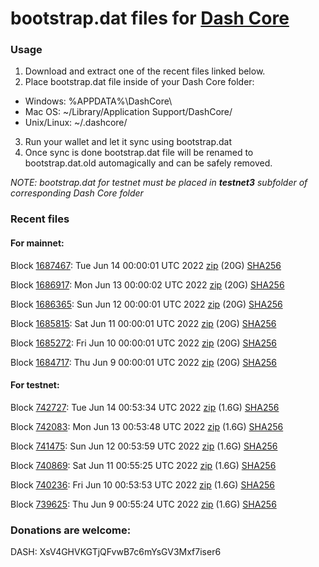 # bootstrap.dat files for [Dash Core](https://github.com/dashpay/dash)

### Usage

1. Download and extract one of the recent files linked below.
2. Place bootstrap.dat file inside of your Dash Core folder:
 - Windows: %APPDATA%\DashCore\
 - Mac OS: ~/Library/Application Support/DashCore/
 - Unix/Linux: ~/.dashcore/
3. Run your wallet and let it sync using bootstrap.dat
4. Once sync is done bootstrap.dat file will be renamed to bootstrap.dat.old automagically and can be safely removed.

_NOTE: bootstrap.dat for testnet must be placed in **testnet3** subfolder of corresponding Dash Core folder_

### Recent files

#### For mainnet:

Block [1687467](https://insight.dash.org/insight/block/0000000000000002e4cb3af4003c4df05b764a08378aada1d3609808ae996513): Tue Jun 14 00:00:01 UTC 2022 [zip](https://dash-bootstrap.ams3.digitaloceanspaces.com/mainnet/2022-06-14/bootstrap.dat.zip) (20G) [SHA256](https://dash-bootstrap.ams3.digitaloceanspaces.com/mainnet/2022-06-14/sha256.txt)

Block [1686917](https://insight.dash.org/insight/block/0000000000000015d58856b3466fe13d9efd8e2d507d1eeefa9646826f5e64d2): Mon Jun 13 00:00:02 UTC 2022 [zip](https://dash-bootstrap.ams3.digitaloceanspaces.com/mainnet/2022-06-13/bootstrap.dat.zip) (20G) [SHA256](https://dash-bootstrap.ams3.digitaloceanspaces.com/mainnet/2022-06-13/sha256.txt)

Block [1686365](https://insight.dash.org/insight/block/0000000000000000c2d5eed1da253a5373b49f6db08432ed4cdcbc3128391050): Sun Jun 12 00:00:01 UTC 2022 [zip](https://dash-bootstrap.ams3.digitaloceanspaces.com/mainnet/2022-06-12/bootstrap.dat.zip) (20G) [SHA256](https://dash-bootstrap.ams3.digitaloceanspaces.com/mainnet/2022-06-12/sha256.txt)

Block [1685815](https://insight.dash.org/insight/block/00000000000000032daeff1bdf51cef4ca780068763f689f1b1ad26713b71d1f): Sat Jun 11 00:00:01 UTC 2022 [zip](https://dash-bootstrap.ams3.digitaloceanspaces.com/mainnet/2022-06-11/bootstrap.dat.zip) (20G) [SHA256](https://dash-bootstrap.ams3.digitaloceanspaces.com/mainnet/2022-06-11/sha256.txt)

Block [1685272](https://insight.dash.org/insight/block/000000000000000cb991a63c213734d6c5b8db70292fcd6e2494c712ed407896): Fri Jun 10 00:00:01 UTC 2022 [zip](https://dash-bootstrap.ams3.digitaloceanspaces.com/mainnet/2022-06-10/bootstrap.dat.zip) (20G) [SHA256](https://dash-bootstrap.ams3.digitaloceanspaces.com/mainnet/2022-06-10/sha256.txt)

Block [1684717](https://insight.dash.org/insight/block/000000000000000f0b4311d397bf832054599a1a97e33c54af222651364b57fb): Thu Jun  9 00:00:01 UTC 2022 [zip](https://dash-bootstrap.ams3.digitaloceanspaces.com/mainnet/2022-06-09/bootstrap.dat.zip) (20G) [SHA256](https://dash-bootstrap.ams3.digitaloceanspaces.com/mainnet/2022-06-09/sha256.txt)


#### For testnet:

Block [742727](https://testnet-insight.dashevo.org/insight/block/0000005a2c1a80addaac93ee148ef9332cae3776253f1baa4ba5527320042192): Tue Jun 14 00:53:34 UTC 2022 [zip](https://dash-bootstrap.ams3.digitaloceanspaces.com/testnet/2022-06-14/bootstrap.dat.zip) (1.6G) [SHA256](https://dash-bootstrap.ams3.digitaloceanspaces.com/testnet/2022-06-14/sha256.txt)

Block [742083](https://testnet-insight.dashevo.org/insight/block/0000008ab249e040a8c65dfc66f34e6ccfab46221a1ac87a58d591c895fe5421): Mon Jun 13 00:53:48 UTC 2022 [zip](https://dash-bootstrap.ams3.digitaloceanspaces.com/testnet/2022-06-13/bootstrap.dat.zip) (1.6G) [SHA256](https://dash-bootstrap.ams3.digitaloceanspaces.com/testnet/2022-06-13/sha256.txt)

Block [741475](https://testnet-insight.dashevo.org/insight/block/000000b7bc1c68b74b8d8b48a9a7be7a07d30442e79c0e3444c31c8f6cc4d05f): Sun Jun 12 00:53:59 UTC 2022 [zip](https://dash-bootstrap.ams3.digitaloceanspaces.com/testnet/2022-06-12/bootstrap.dat.zip) (1.6G) [SHA256](https://dash-bootstrap.ams3.digitaloceanspaces.com/testnet/2022-06-12/sha256.txt)

Block [740869](https://testnet-insight.dashevo.org/insight/block/00000096f94fd447fc3c50e20ce9854a93a78f9ce216b26388baaaf26340704e): Sat Jun 11 00:55:25 UTC 2022 [zip](https://dash-bootstrap.ams3.digitaloceanspaces.com/testnet/2022-06-11/bootstrap.dat.zip) (1.6G) [SHA256](https://dash-bootstrap.ams3.digitaloceanspaces.com/testnet/2022-06-11/sha256.txt)

Block [740236](https://testnet-insight.dashevo.org/insight/block/000001e577cc1eba0eb02bf5e8b3a9d4d4f5ca7924247777553c2b74e01cf2cb): Fri Jun 10 00:53:53 UTC 2022 [zip](https://dash-bootstrap.ams3.digitaloceanspaces.com/testnet/2022-06-10/bootstrap.dat.zip) (1.6G) [SHA256](https://dash-bootstrap.ams3.digitaloceanspaces.com/testnet/2022-06-10/sha256.txt)

Block [739625](https://testnet-insight.dashevo.org/insight/block/000000c4f53efe4211aa9fa05f171b9bed7f26fe5cd05650ceeee05e21bceda4): Thu Jun  9 00:55:24 UTC 2022 [zip](https://dash-bootstrap.ams3.digitaloceanspaces.com/testnet/2022-06-09/bootstrap.dat.zip) (1.6G) [SHA256](https://dash-bootstrap.ams3.digitaloceanspaces.com/testnet/2022-06-09/sha256.txt)


### Donations are welcome:

DASH: XsV4GHVKGTjQFvwB7c6mYsGV3Mxf7iser6
